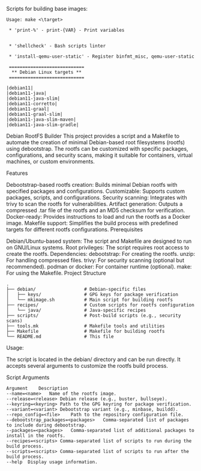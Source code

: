 Scripts for building base images:
```
Usage: make <\target>

 * 'print-%' - print-{VAR} - Print variables


 * 'shellcheck' - Bash scripts linter

 * 'install-qemu-user-static' - Register binfmt_misc, qemu-user-static

 ============================
  ** Debian Linux targets **
 ============================

|debian11|
|debian11-java|
|debian11-java-slim|
|debian11-corretto|
|debian11-graal|
|debian11-graal-slim|
|debian11-java-slim-maven|
|debian11-java-slim-gradle|
```

Debian RootFS Builder
This project provides a script and a Makefile to automate the creation of minimal Debian-based root filesystems (rootfs) using debootstrap. The rootfs can be customized with specific packages, configurations, and security scans, making it suitable for containers, virtual machines, or custom environments.

Features

Debootstrap-based rootfs creation: Builds minimal Debian rootfs with specified packages and configurations.
Customizable: Supports custom packages, scripts, and configurations.
Security scanning: Integrates with trivy to scan the rootfs for vulnerabilities.
Artifact generation: Outputs a compressed .tar file of the rootfs and an MD5 checksum for verification.
Docker-ready: Provides instructions to load and run the rootfs as a Docker image.
Makefile support: Simplifies the build process with predefined targets for different rootfs configurations.
Prerequisites

Debian/Ubuntu-based system: The script and Makefile are designed to run on GNU/Linux systems.
Root privileges: The script requires root access to create the rootfs.
Dependencies:
debootstrap: For creating the rootfs.
unzip: For handling compressed files.
trivy: For security scanning (optional but recommended).
podman or docker: For container runtime (optional).
make: For using the Makefile.
Project Structure

```
.
├── debian/                  # Debian-specific files
│   ├── keys/                # GPG keys for package verification
│   └── mkimage.sh           # Main script for building rootfs
├── recipes/                 # Custom scripts for rootfs configuration
│   └── java/                # Java-specific recipes
├── scripts/                 # Post-build scripts (e.g., security scans)
├── tools.mk                 # Makefile tools and utilities
├── Makefile                 # Makefile for building rootfs
└── README.md                # This file
```

Usage:

The script is located in the debian/ directory and can be run directly. It accepts several arguments to customize the rootfs build process.

Script Arguments

```
Argument	Description
--name=<name>	Name of the rootfs image.
--release=<release>	Debian release (e.g., buster, bullseye).
--keyring=<keyring>	Path to the GPG keyring for package verification.
--variant=<variant>	Debootstrap variant (e.g., minbase, buildd).
--repo_config=<file>	Path to the repository configuration file.
--debootstrap_packages=<packages>	Comma-separated list of packages to include during debootstrap.
--packages=<packages>	Comma-separated list of additional packages to install in the rootfs.
--recipes=<scripts>	Comma-separated list of scripts to run during the build process.
--scripts=<scripts>	Comma-separated list of scripts to run after the build process.
--help	Display usage information.
```
